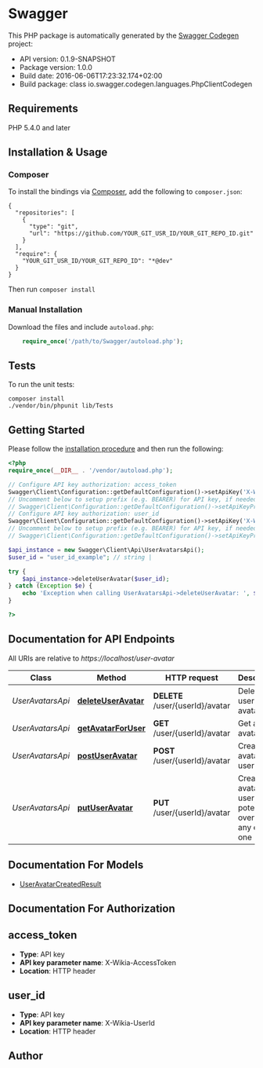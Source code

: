 # Swagger

This PHP package is automatically generated by the [Swagger Codegen](https://github.com/swagger-api/swagger-codegen) project:

- API version: 0.1.9-SNAPSHOT
- Package version: 1.0.0
- Build date: 2016-06-06T17:23:32.174+02:00
- Build package: class io.swagger.codegen.languages.PhpClientCodegen

## Requirements

PHP 5.4.0 and later

## Installation & Usage
### Composer

To install the bindings via [Composer](http://getcomposer.org/), add the following to `composer.json`:

```
{
  "repositories": [
    {
      "type": "git",
      "url": "https://github.com/YOUR_GIT_USR_ID/YOUR_GIT_REPO_ID.git"
    }
  ],
  "require": {
    "YOUR_GIT_USR_ID/YOUR_GIT_REPO_ID": "*@dev"
  }
}
```

Then run `composer install`

### Manual Installation

Download the files and include `autoload.php`:

```php
    require_once('/path/to/Swagger/autoload.php');
```

## Tests 

To run the unit tests:

```
composer install
./vendor/bin/phpunit lib/Tests
```

## Getting Started

Please follow the [installation procedure](#installation--usage) and then run the following:

```php
<?php
require_once(__DIR__ . '/vendor/autoload.php');

// Configure API key authorization: access_token
Swagger\Client\Configuration::getDefaultConfiguration()->setApiKey('X-Wikia-AccessToken', 'YOUR_API_KEY');
// Uncomment below to setup prefix (e.g. BEARER) for API key, if needed
// Swagger\Client\Configuration::getDefaultConfiguration()->setApiKeyPrefix('X-Wikia-AccessToken', 'BEARER');
// Configure API key authorization: user_id
Swagger\Client\Configuration::getDefaultConfiguration()->setApiKey('X-Wikia-UserId', 'YOUR_API_KEY');
// Uncomment below to setup prefix (e.g. BEARER) for API key, if needed
// Swagger\Client\Configuration::getDefaultConfiguration()->setApiKeyPrefix('X-Wikia-UserId', 'BEARER');

$api_instance = new Swagger\Client\Api\UserAvatarsApi();
$user_id = "user_id_example"; // string | 

try {
    $api_instance->deleteUserAvatar($user_id);
} catch (Exception $e) {
    echo 'Exception when calling UserAvatarsApi->deleteUserAvatar: ', $e->getMessage(), "\n";
}

?>
```

## Documentation for API Endpoints

All URIs are relative to *https://localhost/user-avatar*

Class | Method | HTTP request | Description
------------ | ------------- | ------------- | -------------
*UserAvatarsApi* | [**deleteUserAvatar**](docs/UserAvatarsApi.md#deleteuseravatar) | **DELETE** /user/{userId}/avatar | Delete the users avatar
*UserAvatarsApi* | [**getAvatarForUser**](docs/UserAvatarsApi.md#getavatarforuser) | **GET** /user/{userId}/avatar | Get an user avatar
*UserAvatarsApi* | [**postUserAvatar**](docs/UserAvatarsApi.md#postuseravatar) | **POST** /user/{userId}/avatar | Creates an avatar for a user
*UserAvatarsApi* | [**putUserAvatar**](docs/UserAvatarsApi.md#putuseravatar) | **PUT** /user/{userId}/avatar | Create an avatar for a user, potentially overwriting any existing one


## Documentation For Models

 - [UserAvatarCreatedResult](docs/UserAvatarCreatedResult.md)


## Documentation For Authorization


## access_token

- **Type**: API key 
- **API key parameter name**: X-Wikia-AccessToken
- **Location**: HTTP header

## user_id

- **Type**: API key 
- **API key parameter name**: X-Wikia-UserId
- **Location**: HTTP header


## Author




